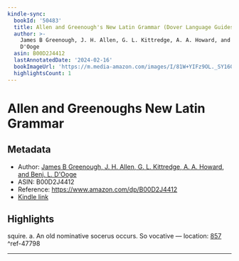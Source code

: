 ```yaml
---
kindle-sync:
  bookId: '50483'
  title: Allen and Greenough's New Latin Grammar (Dover Language Guides)
  author: >-
    James B Greenough, J. H. Allen, G. L. Kittredge, A. A. Howard, and Benj. L.
    D'Ooge
  asin: B00D2J4412
  lastAnnotatedDate: '2024-02-16'
  bookImageUrl: 'https://m.media-amazon.com/images/I/81W+YIFz9OL._SY160.jpg'
  highlightsCount: 1
---
```

# Allen and Greenoughs New Latin Grammar
## Metadata
* Author: [James B Greenough, J. H. Allen, G. L. Kittredge, A. A. Howard, and Benj. L. D'Ooge](https://www.amazon.comundefined)
* ASIN: B00D2J4412
* Reference: https://www.amazon.com/dp/B00D2J4412
* [Kindle link](kindle://book?action=open&asin=B00D2J4412)

## Highlights
squire. a. An old nominative socerus occurs. So vocative — location: [857](kindle://book?action=open&asin=B00D2J4412&location=857) ^ref-47798

---
